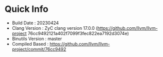 # Quick Info
* Build Date : 20230424
* Clang Version : ZyC clang version 17.0.0 (https://github.com/llvm/llvm-project 76cc9492121a402f7099f3fec822ea7192d3074e)
* Binutils Version : master
* Compiled Based : https://github.com/llvm/llvm-project/commit/76cc9492


